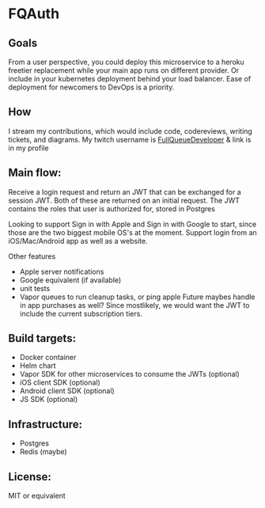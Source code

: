 # FQAuth

## Goals
From a user perspective, you could deploy this microservice to a heroku freetier replacement while your main app runs on different provider. Or include in your kubernetes deployment behind your load balancer. Ease of deployment for newcomers to DevOps is a priority.

## How
I stream my contributions, which would include code, codereviews, writing tickets, and diagrams. My twitch username is [FullQueueDeveloper](https://twitch.tv/FullQueueDeveloper) & link is in my profile

## Main flow:
Receive a login request and return an JWT that can be exchanged for a session JWT. Both of these are returned on an initial request. The JWT contains the roles that user is authorized for, stored in Postgres

Looking to support Sign in with Apple and Sign in with Google to start, since those are the two biggest mobile OS's at the moment. Support login from an iOS/Mac/Android app as well as a website.

Other features
- Apple server notifications
- Google equivalent (if available)
- unit tests
- Vapor queues to run cleanup tasks, or ping apple
Future maybes handle in app purchases as well? Since mostlikely, we would want the JWT to include the current subscription tiers.

## Build targets:
- Docker container
- Helm chart
- Vapor SDK for other microservices to consume the JWTs (optional)
- iOS client SDK (optional)
- Android client SDK (optional)
- JS SDK (optional)

## Infrastructure:
- Postgres
- Redis (maybe)

## License:
MIT or equivalent
